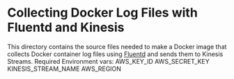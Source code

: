 # Collecting Docker Log Files with Fluentd and Kinesis
This directory contains the source files needed to make a Docker image
that collects Docker container log files using [Fluentd](http://www.fluentd.org/)
and sends them to Kinesis Streams.
Required Environment vars:
  AWS_KEY_ID
  AWS_SECRET_KEY
  KINESIS_STREAM_NAME
  AWS_REGION